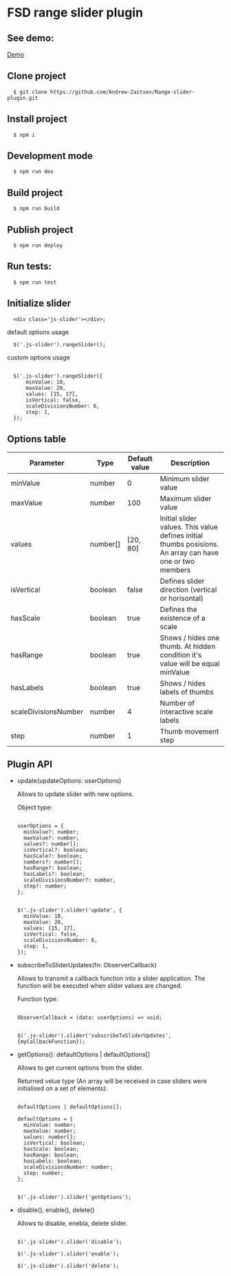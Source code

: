 # FSD range slider plugin

## See demo:

  <a href='https://andrew-zaitsev.github.io/Range-slider-plugin/'>Demo</a>


## Clone project
```
  $ git clone https://github.com/Andrew-Zaitsev/Range-slider-plugin.git
```

## Install project
```
  $ npm i
```

## Development mode
```
  $ npm run dev
```

## Build project
```
  $ npm run build
```

## Publish project
```
  $ npm run deploy
```

## Run tests:
```
  $ npm run test
```

## Initialize slider
```
  <div class='js-slider'></div>;
```
<p>default options usage</p>

```
  $('.js-slider').rangeSlider();
```
<p>custom options usage</p>

```

  $('.js-slider').rangeSlider({
      minValue: 10,
      maxValue: 20,
      values: [15, 17],
      isVertical: false,
      scaleDivisionsNumber: 6,
      step: 1,
  });

```

## Options table
<table>
  <thead>
    <tr>
      <th>Parameter</th>
      <th>Type</th>
      <th>Default value</th>
      <th>Description</th>
    </tr>
  </thead>
  <tbody>
    <tr>
      <td>minValue</td>
      <td>number</td>
      <td>0</td>
      <td>Minimum slider value</td>
    </tr>
    <tr>
      <td>maxValue</td>
      <td>number</td>
      <td>100</td>
      <td>Maximum slider value</td>
    </tr>
    <tr>
      <td>values</td>
      <td>number[]</td>
      <td>[20, 80]</td>
      <td>Initial slider values. This value defines initial thumbs posisions. An array can have one or two members</td>
    </tr>
    <tr>
      <td>isVertical</td>
      <td>boolean</td>
      <td>false</td>
      <td>Defines slider direction (vertical or horisontal)</td>
    </tr>
    <tr>
      <td>hasScale</td>
      <td>boolean</td>
      <td>true</td>
      <td>Defines the existence of a scale</td>
    </tr>
    <tr>
      <td>hasRange</td>
      <td>boolean</td>
      <td>true</td>
      <td>Shows / hides one thumb. At hidden condition it's value will be equal minValue</td>
    </tr>
    <tr>
      <td>hasLabels</td>
      <td>boolean</td>
      <td>true</td>
      <td>Shows / hides labels of thumbs</td>
    </tr>
    <tr>
      <td>scaleDivisionsNumber</td>
      <td>number</td>
      <td>4</td>
      <td>Number of interactive scale labels</td>
    </tr>
    <tr>
      <td>step</td>
      <td>number</td>
      <td>1</td>
      <td>Thumb movement step</td>
    </tr>
  </tbody>
</table>

## Plugin API

* update(updateOptions: userOptions)

  Allows to update slider with new options.

  Object type:

  ```

  userOptions = {
    minValue?: number;
    maxValue?: number;
    values?: number[];
    isVertical?: boolean;
    hasScale?: boolean;
    nambers?: number[];
    hasRange?: boolean;
    hasLabels?: boolean;
    scaleDivisionsNumber?: number,
    step?: number;
  };

  ```
  ```
  
  $('.js-slider').slider('update', {
    minValue: 10,
    maxValue: 20,
    values: [15, 17],
    isVertical: false,
    scaleDivisionsNumber: 6,
    step: 1,
  });

  ```

* subscribeToSliderUpdates(fn: ObserverCallback)

  Allows to transmit a callback function into a slider application. The function will be executed when slider values are changed.

  Function type: 
  ```

  ObserverCallback = (data: userOptions) => void;

  ```
  ```

  $('.js-slider').slider('subscribeToSliderUpdates', {myCallbackFunction});

  ```
* getOptions(): defaultOptions | defaultOptions[]

  Allows to get current options from the slider.

  Returned velue type (An array will be received in case sliders were initialised on a set of elements): 
  ```

  defaultOptions | defaultOptions[];

  defaultOptions = {
    minValue: number;
    maxValue: number;
    values: number[];
    isVertical: boolean;
    hasScale: boolean;
    hasRange: boolean;
    hasLabels: boolean;
    scaleDivisionsNumber: number;
    step: number;
  };

  ```
  ```

  $('.js-slider').slider('getOptions');

  ```
* disable(), enable(), delete()

  Allows to disable, enebla, delete slider.

  ```

  $('.js-slider').slider('disable');

  $('.js-slider').slider('enable');
  
  $('.js-slider').slider('delete');

  ```
